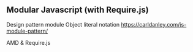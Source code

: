 ## Modular Javascript (with Require.js)

Design pattern module
Object literal notation
https://carldanley.com/js-module-pattern/

AMD & Require.js

